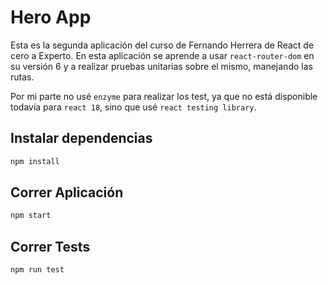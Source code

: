 # Hero App

Esta es la segunda aplicación del curso de Fernando Herrera de React de cero a Experto. En esta aplicación se aprende a usar `react-router-dom` en su versión 6 y a realizar pruebas unitarias sobre el mismo, manejando las rutas.

Por mi parte no usé `enzyme` para realizar los test, ya que no está disponible todavía para `react 18`, sino que usé `react testing library`.

## Instalar dependencias

```bash
npm install
```

## Correr Aplicación

```bash
npm start
```

## Correr Tests

```bash
npm run test
```
